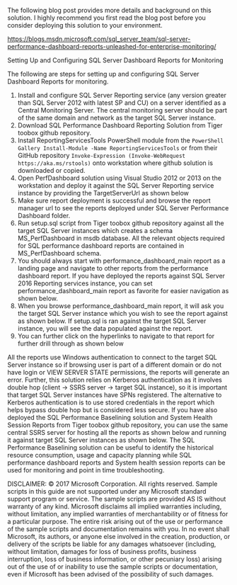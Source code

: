
The following blog post provides more details and background on this solution. I highly recommend you first read the blog post before you consider deploying this solution to your environment.

https://blogs.msdn.microsoft.com/sql_server_team/sql-server-performance-dashboard-reports-unleashed-for-enterprise-monitoring/

Setting Up and Configuring SQL Server Dashboard Reports for Monitoring

The following are steps for setting up and configuring SQL Server Dashboard Reports for monitoring. 

1.	Install and configure SQL Server Reporting service (any version greater than SQL Server 2012 with latest SP and CU) on a server identified as a Central Monitoring Server. The central monitoring server should be part of the same domain and network as the target SQL Server instance.
2.	Download SQL Performance Dashboard Reporting Solution from Tiger toobox github repository.
3.	Install ReportingServicesTools PowerShell module from the `PowerShell Gallery Install-Module -Name ReportingServicesTools` or from their GitHub repository `Invoke-Expression (Invoke-WebRequest https://aka.ms/rstools)` onto workstation where github solution is downloaded or copied.
4.	Open PerfDashboard solution using Visual Studio 2012 or 2013 on the workstation and deploy it against the SQL Server Reporting service instance by providing the TargetServerUrl as shown below
5.	Make sure report deployment is successful and browse the report manager url to see the reports deployed under SQL Server Performance Dashboard folder.
6.	Run setup.sql script from Tiger toobox github repository against all the target SQL Server instances which creates a schema MS_PerfDashboard in msdb database. All the relevant objects required for SQL performance dashboard reports are contained in MS_PerfDashboard schema.
7.	You should always start with performance_dashboard_main report as a landing page and navigate to other reports from the performance dashboard report. If you have deployed the reports against SQL Server 2016 Reporting services instance, you can set performance_dashboard_main report as favorite for easier navigation as shown below.
8.	When you browse performance_dashboard_main report, it will ask you the target SQL Server instance which you wish to see the report against as shown below. If setup.sql is ran against the target SQL Server instance, you will see the data populated against the report.
9.	You can further click on the hyperlinks to navigate to that report for further drill through as shown below

All the reports use Windows authentication to connect to the target SQL Server instance so if browsing user is part of a different domain or do not have login or VIEW SERVER STATE permissions, the reports will generate an error. Further, this solution relies on Kerberos authentication as it involves double hop (client -> SSRS server -> target SQL instance), so it is important that target SQL Server instances have SPNs registered. The alternative to Kerberos authentication is to use stored credentials in the report which helps bypass double hop but is considered less secure.
If you have also deployed the SQL Performance Baselining solution and System Health Session Reports from Tiger toobox github repository, you can use the same central SSRS server for hosting all the reports as shown below and running it against target SQL Server instances as shown below. The SQL Performance Baselining solution can be useful to identify the historical resource consumption, usage and capacity planning while SQL performance dashboard reports and System health session reports can be used for monitoring and point in time troubleshooting.

DISCLAIMER: © 2017 Microsoft Corporation. All rights reserved. Sample scripts in this guide are not supported under any Microsoft standard support program or service. The sample scripts are provided AS IS without warranty of any kind. Microsoft disclaims all implied warranties including, without limitation, any implied warranties of merchantability or of fitness for a particular purpose. The entire risk arising out of the use or performance of the sample scripts and documentation remains with you. In no event shall Microsoft, its authors, or anyone else involved in the creation, production, or delivery of the scripts be liable for any damages whatsoever (including, without limitation, damages for loss of business profits, business interruption, loss of business information, or other pecuniary loss) arising out of the use of or inability to use the sample scripts or documentation, even if Microsoft has been advised of the possibility of such damages.
